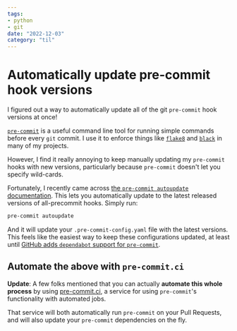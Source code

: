 ```yaml
---
tags:
- python
- git
date: "2022-12-03"
category: "til"
---
```


# Automatically update pre-commit hook versions

I figured out a way to automatically update all of the git `pre-commit` hook versions at once!

[`pre-commit`](https://pre-commit.com/) is a useful command line tool for running simple commands before every `git` commit.
I use it to enforce things like [`flake8`](https://flake8.pycqa.org/) and [`black`](https://github.com/psf/black) in many of my projects.

However, I find it really annoying to keep manually updating my `pre-commit` hooks with new versions, particularly because `pre-commit` doesn't let you specify wild-cards.

Fortunately, I recently came across [the `pre-commit autoupdate` documentation](https://pre-commit.com/#updating-hooks-automatically).
This lets you automatically update to the latest released versions of all-precommit hooks.
Simply run:

```bash
pre-commit autoupdate
```

And it will update your `.pre-commit-config.yaml` file with the latest versions.
This feels like the easiest way to keep these configurations updated, at least until [GitHub adds `dependabot` support for `pre-commit`](https://github.com/dependabot/dependabot-core/issues/1524).

## Automate the above with `pre-commit.ci`

**Update**: A few folks mentioned that you can actually **automate this whole process** by using [pre-commit.ci](https://pre-commit.ci/), a service for using `pre-commit`'s functionality with automated jobs.

That service will both automatically run `pre-commit` on your Pull Requests, and will also update your `pre-commit` dependencies on the fly.